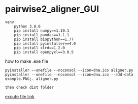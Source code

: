 # pairwise2_aligner_GUI

    venv
        python 3.8.6
        pip install numpy==1.19.1
        pip install pandas==1.1.1
        pip install biopython==1.77
        pip install pyinstaller==4.0
        pip install xlrd==1.2.0
        pip install openpyxl==3.0.5
     
how to make .exe file

    pyinstaller --onefile --noconsol --icon=dna.ico aligner.py
    pyinstaller --onefile --noconsol --icon=dna.ico --add-data example.PNG;. aligner.py

    then check dist folder

[excute file link](./aligner.exe)
